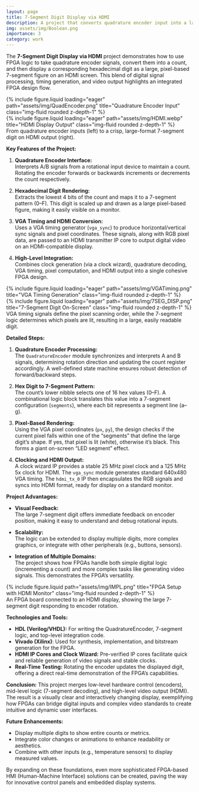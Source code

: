 ```yaml
---
layout: page
title: 7-Segment Digit Display via HDMI
description: A project that converts quadrature encoder input into a large, dynamic 7-segment style digit displayed on an HDMI monitor, illustrating FPGA-based graphics generation.
img: assets/img/Boolean.png
importance: 3
category: work
---
```


The **7-Segment Digit Display via HDMI** project demonstrates how to use FPGA logic to take quadrature encoder signals, convert them into a count, and then display a corresponding hexadecimal digit as a large, pixel-based 7-segment figure on an HDMI screen. This blend of digital signal processing, timing generation, and video output highlights an integrated FPGA design flow.

<div class="row">
    <div class="col-sm mt-3 mt-md-0">
        {% include figure.liquid loading="eager" path="assets/img/QuadEncoder.png" title="Quadrature Encoder Input" class="img-fluid rounded z-depth-1" %}
    </div>
    <div class="col-sm mt-3 mt-md-0">
        {% include figure.liquid loading="eager" path="assets/img/HDMI.webp" title="HDMI Display Output" class="img-fluid rounded z-depth-1" %}
    </div>
</div>
<div class="caption">
    From quadrature encoder inputs (left) to a crisp, large-format 7-segment digit on HDMI output (right).
</div>

**Key Features of the Project:**

1. **Quadrature Encoder Interface:**  
   Interprets A/B signals from a rotational input device to maintain a count. Rotating the encoder forwards or backwards increments or decrements the count respectively.

2. **Hexadecimal Digit Rendering:**  
   Extracts the lowest 4 bits of the count and maps it to a 7-segment pattern (0–F). This digit is scaled up and drawn as a large pixel-based figure, making it easily visible on a monitor.

3. **VGA Timing and HDMI Conversion:**  
   Uses a VGA timing generator (`vga_sync`) to produce horizontal/vertical sync signals and pixel coordinates. These signals, along with RGB pixel data, are passed to an HDMI transmitter IP core to output digital video on an HDMI-compatible display.

4. **High-Level Integration:**  
   Combines clock generation (via a clock wizard), quadrature decoding, VGA timing, pixel computation, and HDMI output into a single cohesive FPGA design.

<div class="row">
    <div class="col-sm mt-3 mt-md-0">
        {% include figure.liquid loading="eager" path="assets/img/VGATiming.png" title="VGA Timing Generation" class="img-fluid rounded z-depth-1" %}
    </div>
    <div class="col-sm mt-3 mt-md-0">
        {% include figure.liquid loading="eager" path="assets/img/7SEG_DISP.png" title="7-Segment Digit On-Screen" class="img-fluid rounded z-depth-1" %}
    </div>
</div>
<div class="caption">
    VGA timing signals define the pixel scanning order, while the 7-segment logic determines which pixels are lit, resulting in a large, easily readable digit.
</div>

**Detailed Steps:**

1. **Quadrature Encoder Processing:**  
   The `QuadratureEncoder` module synchronizes and interprets A and B signals, determining rotation direction and updating the count register accordingly. A well-defined state machine ensures robust detection of forward/backward steps.

2. **Hex Digit to 7-Segment Pattern:**  
   The count’s lower nibble selects one of 16 hex values (0–F). A combinational logic block translates this value into a 7-segment configuration (`segments`), where each bit represents a segment line (a–g).

3. **Pixel-Based Rendering:**  
   Using the VGA pixel coordinates (`px`, `py`), the design checks if the current pixel falls within one of the “segments” that define the large digit’s shape. If yes, that pixel is lit (white), otherwise it’s black. This forms a giant on-screen “LED segment” effect.

4. **Clocking and HDMI Output:**  
   A clock wizard IP provides a stable 25 MHz pixel clock and a 125 MHz 5x clock for HDMI. The `vga_sync` module generates standard 640x480 VGA timing. The `hdmi_tx_0` IP then encapsulates the RGB signals and syncs into HDMI format, ready for display on a standard monitor.

**Project Advantages:**

- **Visual Feedback:**  
  The large 7-segment digit offers immediate feedback on encoder position, making it easy to understand and debug rotational inputs.

- **Scalability:**  
  The logic can be extended to display multiple digits, more complex graphics, or integrate with other peripherals (e.g., buttons, sensors).

- **Integration of Multiple Domains:**  
  The project shows how FPGAs handle both simple digital logic (incrementing a count) and more complex tasks like generating video signals. This demonstrates the FPGA’s versatility.

<div class="row justify-content-sm-center">
    <div class="col-sm-8 mt-3 mt-md-0">
        {% include figure.liquid path="assets/img/IMPL.png" title="FPGA Setup with HDMI Monitor" class="img-fluid rounded z-depth-1" %}
    </div>
</div>
<div class="caption">
    An FPGA board connected to an HDMI display, showing the large 7-segment digit responding to encoder rotation.
</div>

**Technologies and Tools:**

- **HDL (Verilog/VHDL):** For writing the QuadratureEncoder, 7-segment logic, and top-level integration code.
- **Vivado (Xilinx)**: Used for synthesis, implementation, and bitstream generation for the FPGA.
- **HDMI IP Cores and Clock Wizard:** Pre-verified IP cores facilitate quick and reliable generation of video signals and stable clocks.
- **Real-Time Testing:** Rotating the encoder updates the displayed digit, offering a direct real-time demonstration of the FPGA’s capabilities.

**Conclusion:**
This project merges low-level hardware control (encoders), mid-level logic (7-segment decoding), and high-level video output (HDMI). The result is a visually clear and interactively changing display, exemplifying how FPGAs can bridge digital inputs and complex video standards to create intuitive and dynamic user interfaces.

**Future Enhancements:**

- Display multiple digits to show entire counts or metrics.
- Integrate color changes or animations to enhance readability or aesthetics.
- Combine with other inputs (e.g., temperature sensors) to display measured values.

By expanding on these foundations, even more sophisticated FPGA-based HMI (Human-Machine Interface) solutions can be created, paving the way for innovative control panels and embedded display systems.
```